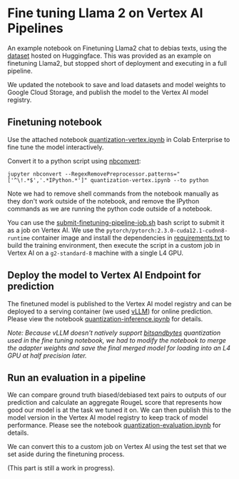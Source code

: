 # Fine tuning Llama 2 on Vertex AI Pipelines

An example notebook on Finetuning Llama2 chat to debias texts, using the [dataset](https://huggingface.co/datasets/newsmediabias/debiased_dataset) hosted on Huggingface. This was provided as an example on finetuning Llama2, but stopped short of deployment and executing in a full pipeline.

We updated the notebook to save and load datasets and model weights to Google Cloud Storage, and publish the model to the Vertex AI model registry.

## Finetuning notebook

Use the attached notebook [quantization-vertex.ipynb](quantization-vertex.ipynb) in Colab Enterprise to fine tune the model interactively.

Convert it to a python script using [nbconvert](https://nbconvert.readthedocs.io/en/latest/):

```
jupyter nbconvert --RegexRemovePreprocessor.patterns="['^\!.*$','.*IPython.*']" quantization-vertex.ipynb --to python
```

Note we had to remove shell commands from the notebook manually as they don't work outside of the notebook, and remove the IPython commands as we are running the python code outside of a notebook.

You can use the [submit-finetuning-pipeline-job.sh](submit-finetuning-pipeline-job.sh) bash script to submit it as a job on Vertex AI. We use the `pytorch/pytorch:2.3.0-cuda12.1-cudnn8-runtime` container image and install the dependencies in [requirements.txt](requirements.txt) to build the training environment, then execute the script in a custom job in Vertex AI on a `g2-standard-8` machine with a single L4 GPU. 

## Deploy the model to Vertex AI Endpoint for prediction

The finetuned model is published to the Vertex AI model registry and can be deployed to a serving container (we used [vLLM](https://github.com/vllm-project/vllm)) for online prediction.  Please view the notebook [quantization-inference.ipynb](quantization-inference.ipynb) for details.

_Note: Because vLLM doesn't natively support [bitsandbytes](https://github.com/TimDettmers/bitsandbytes) quantization used in the fine tuning notebook, we had to modify the notebook to merge the adapter weights and save the final merged model for loading into an L4 GPU at half precision later._

## Run an evaluation in a pipeline

We can compare ground truth biased/debiased text pairs to outputs of our prediction and calculate an aggregate RougeL score that represents how good our model is at the task we tuned it on.  We can then publish this to the model version in the Vertex AI model registry to keep track of model performance.  Please see the notebook [quantization-evaluation.ipynb](quantization-evaluation.ipynb) for details. 

We can convert this to a custom job on Vertex AI using the test set that we set aside during the finetuning process.

(This part is still a work in progress).